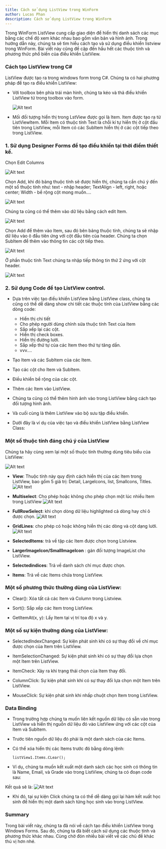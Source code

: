 ```yaml
---
title: Cách sử dụng ListView trong WinForm
author: Lucas Phan
description: Cách sử dụng ListView trong WinForm
---
```




Trong WinForm ListView cung cấp giao diện để hiển thị danh sách các mục bằng các chế độ xem khác nhau bao gồm văn bản và hình ảnh. Trong hướng dẫn này, chúng ta sẽ tìm hiểu cách tạo và sử dụng điều khiển listview trong WinForm. Bài viết này cũng đề cập đến hầu hết các thuộc tính và phương thức phổ biến của điều khiển ListView.

### Cách tạo ListView trong C#

ListView được tạo ra trong windows form trong C#. Chúng ta có hai phương pháp để tạo ra điều khiển ListView:

- Với toolbox bên phía trái màn hình, chúng ta kéo và thả điều khiển ListView từ trong toolbox vào form.

     ![Alt text](/assets/img/git-pics/create-listview.png)

- Mối đối tượng hiển thị trong LstView được gọi là Item. Item được tạo ra từ ListViewItem. Mỗi Item có thuộc tính Text là chỗi kí tự hiển thị ở cột đầu tiên trong ListView, mỗi Item có các SubItem hiển thị ở các cột tiếp theo trong ListView.

### 1. Sử dụng Designer Forms để tạo điều khiển tại thời điểm thiết kế.

Chọn Edit Columns

![Alt text](/assets/img/git-pics/edit-columns-listview.png)

Chọn Add, khi đó bảng thuộc tính sẽ được hiển thị, chúng ta cần chú ý đến một số thuộc tính như: text - nhập header; TextAlign - left, right, hoặc center; Width - bề rộng cột mong muốn....

![Alt text](/assets/img/git-pics/adding-columns-listview.png)

Chúng ta cũng có thể thêm vào dữ liệu bằng cách edit Item.
        
![Alt text](/assets/img/git-pics/Edit-Item-ListView.png)

Chọn Add để thêm vào Item, sau đó bên bảng thuộc tính, chúng ta sẽ nhập dữ liệu vào ô đầu tiên ứng với cột đầu tiên của header. Chúng ta chọn SubItem để thêm vào thông tin các cột tiếp theo.

![Alt text](/assets/img/git-pics/adding-items-listview.png)

Ở phần thuộc tính Text chúng ta nhập tiếp thông tin thứ 2 ứng với cột header. 

![Alt text](/assets/img/git-pics/adding-more-info-item-listview.png)

### 2. Sử dụng Code để tạo ListView control.

- Dựa trên việc tạo điều khiển ListView bằng ListView class, chúng ta cũng có thể dễ dàng show chi tiết các thuộc tính của ListView bằng các dòng code:

     + Hiển thị chi tiết
     + Cho phép người dùng chỉnh sửa thuộc tính Text của Item
     + Sắp xếp lại các cột.
     + Hiển thị check boxes.
     + Hiển thị đường lưới.
     + Sắp xếp thứ tự của các Item theo thứ tự tăng dần.
     + vvv....

- Tạo Item và các SubItem của các Item.
- Tạo các cột cho Item và SubItem.
- Điều khiển bề rộng của các cột.
- Thêm các Item vào ListView.
- Chúng ta cũng có thể thêm hình ảnh vào trong ListView bằng cách tạo đối tượng hình ảnh.
- Và cuối cùng là thêm ListView vào bộ sưu tập điều khiển.

- Dưới đây là ví dụ của việc tạo và điều khiển ListView bằng ListView Class:

<script src="https://gist.github.com/caotriphan/293227433b7726ab988e080ef6af82ac.js"></script>

### Một số thuộc tính đáng chú ý của ListView

Chúng ta hãy cùng xem lại một số thuộc tính thường dùng tiêu biểu của ListView:

![Alt text](/assets/img/git-pics/listview-properties.png)

- **View**: Thuộc tính này quy định cách hiển thị của các Item trong ListView, bao gồm 5 giá trị: Detail, Largelcons, list, Smallcons, Titles.
![Alt text](/assets/img/git-pics/View-in-listview.png)

- **Multiselect**: Cho phép hoặc không cho phép chọn một lúc nhiều Item trong ListView
![Alt text](/assets/img/git-pics/multiselect-listview.png)

- **FullRowSelect**: khi chọn dòng dữ liệu highlighted cả dòng hay chỉ ô được chọn.
![Alt text](/assets/img/git-pics/FullRowSelect-Listview.png)

- **GridLines**: cho phép có hoặc không hiển thị các dòng và cột dạng lưới.
![Alt text](/assets/img/git-pics/gridlines.png)

- **SelectedItems**: trả về tập các Item được chọn trong Listview.

- **LargerImageIcon/SmallImageIcon** : gán đối tượng ImageList cho ListView.

- **Selectedindices**: Trả về danh sách chỉ mục được chọn.

- **Items**: Trả về các Items chứa trong ListView.

### Một số phương thức thường dùng của ListView:

- Clear(): Xóa tất cả các Item và Column trong Listview.

- Sort(): Sắp xếp các Item trong ListView.

- GetItemAt(x, y): Lấy Item tại vị trí tọa độ x và y.

### Một số sự kiện thường dùng của ListView:

- SelectedIndexChanged: Sự kiện phát sinh khi có sự thay đổi về chỉ mục được chọn của Item trên ListView.

- ItemSelectionChanged: Sự kiện phát sinh khi có sự thay đổi lựa chọn một Item trên ListView.

- ItemCheck: Xảy ra khi trạng thái chọn của Item thay đổi.

- ColumnClick: Sự kiện phát sinh khi có sự thay đổi lựa chọn một Item trên ListView.

- MouseClick: Sự kiện phát sinh khi nhấp chuột chọn Item trong ListView.

### Data Binding

- Trong trường hợp chúng ta muốn liên kết nguồn dữ liệu có sẵn vào trong ListView và hiển thị nguồn dữ liệu đó vào ListView ứng với các cột của Item và SubItem.

- Trước tiên nguồn dữ liệu đó phải là một danh sách của các Items.

- Có thể xóa hiển thị các Items trước đó bằng dòng lệnh:
     ```
     listView1.Items.CLear();
     ```

- Ví dụ, chúng ta muốn kết xuất một danh sách các học sinh có thông tin là Name, Email, và Grade vào trong ListView, chúng ta có đoạn code sau:
<script src="https://gist.github.com/caotriphan/38e621a2a1f561e33dcc90009589d6e6.js"></script>

Kết quả sẽ là:
![Alt text](/assets/img/git-pics/RenderListView.png)

- Khi đó, tại sự kiện Click chúng ta có thể dễ dàng gọi lại hàm kết xuất học sinh để hiển thị một danh sách từng học sinh vào trong ListView. 

### Summary

Trong bài viết này, chúng ta đã nói về cách tạo điều khiển ListView trong Windows Forms. Sau đó, chúng ta đã biết cách sử dụng các thuộc tính và phương thức khác nhau. Cùng chờ đón nhiều bài viết về các chủ đề khác thú vị hơn nhé.
